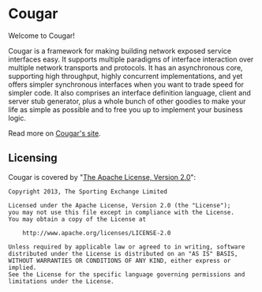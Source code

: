 Cougar
======

Welcome to Cougar!

Cougar is a framework for making building network exposed service interfaces easy. It supports multiple paradigms of interface interaction over multiple network transports and protocols. It has an asynchronous core, supporting high throughput, highly concurrent implementations, and yet offers simpler synchronous interfaces when you want to trade speed for simpler code. It also comprises an interface definition language, client and server stub generator, plus a whole bunch of other goodies to make your life as simple as possible and to free you up to implement your business logic.

Read more on [Cougar's site](http://betfair.github.io/cougar).

Licensing
---------

Cougar is covered by "[The Apache License, Version 2.0](http://www.apache.org/licenses/LICENSE-2.0.html)":

    Copyright 2013, The Sporting Exchange Limited
    
    Licensed under the Apache License, Version 2.0 (the "License");
    you may not use this file except in compliance with the License.
    You may obtain a copy of the License at
    
        http://www.apache.org/licenses/LICENSE-2.0
    
    Unless required by applicable law or agreed to in writing, software
    distributed under the License is distributed on an "AS IS" BASIS,
    WITHOUT WARRANTIES OR CONDITIONS OF ANY KIND, either express or implied.
    See the License for the specific language governing permissions and
    limitations under the License.
